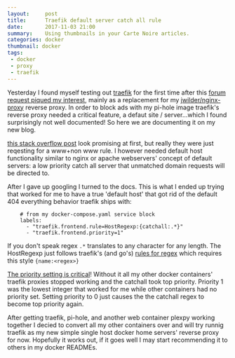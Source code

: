 ```yaml
---
layout:     post
title:      Traefik default server catch all rule
date:       2017-11-03 21:00
summary:    Using thumbnails in your Carte Noire articles.
categories: docker
thumbnail: docker
tags:
 - docker
 - proxy
 - traefik
---
```


Yesterday I found myself testing out [traefik](https://traefik.io/) for the first time after this [forum request piqued my interest](https://discourse.pi-hole.net/t/pi-hole-docker-docker-compose-x86-and-traefik-as-reverse-proxy/5321), mainly as a replacement for my [jwilder/nginx-proxy](https://github.com/jwilder/nginx-proxy) reverse proxy.  In order to block ads with my pi-hole image traefik's reverse proxy needed a critical feature, a defaut site / server...which I found surprisingly not well documented!  So here we are documenting it on my new blog.

[this stack overflow post](https://stackoverflow.com/questions/43171835/how-do-i-set-a-default-host-container-in-traefik-with-the-docker-backend) look promising at first, but really they were just reqesting for a www+non www rule.  I however needed default host functionality similar to nginx or apache webservers' concept of default servers: a low priority catch all server that unmatched domain requests will be directed to.

After I gave up googling I turned to the docs.  This is what I ended up trying that worked for me to have a true 'default host' that got rid of the default 404 everything behavior traefik ships with:

```
    # from my docker-compose.yaml service block
    labels:
      - "traefik.frontend.rule=HostRegexp:{catchall:.*}"
      - "traefik.frontend.priority=1"
```

If you don't speak regex `.*` translates to any character for any length.  The HostRegexp just follows traefik's (and go's) [rules for regex][1] which requires this style `{name:<regex>}`

[The priority setting is critical][2]!  Without it all my other docker containers' traefik proxies stopped working and the catchall took top priority.  Priority 1 was the lowest integer that worked for me while other containers had no priority set.  Setting priority to 0 just causes the the catchall regex to become top priority again.


After getting traefik, pi-hole, and another web container plexpy working together I decied to convert all my other containers over and will try runnig traefik as my new simple single host docker home servers' reverse proxy for now.  Hopefully it works out, if it goes well I may start recommending it to others in my docker READMEs.



  [1]: https://docs.traefik.io/basics/#matchers
  [2]: https://docs.traefik.io/basics/#priorities
